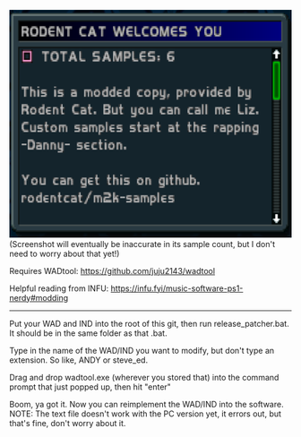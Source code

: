 ![screenie](screenie.png)
(Screenshot will eventually be inaccurate in its sample count, but I don't need to worry about that yet!)

Requires WADtool: https://github.com/juju2143/wadtool

Helpful reading from INFU: https://infu.fyi/music-software-ps1-nerdy#modding

--------------------------------

Put your WAD and IND into the root of this git, then run release_patcher.bat. It should be in the same folder as that .bat.

Type in the name of the WAD/IND you want to modify, but don't type an extension. So like, ANDY or steve_ed.

Drag and drop wadtool.exe (wherever you stored that) into the command prompt that just popped up, then hit "enter"

Boom, ya got it. Now you can reimplement the WAD/IND into the software. NOTE: The text file doesn't work with the PC version yet, it errors out, but that's fine, don't worry about it. 